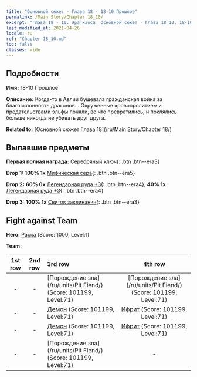 ```yaml
---
title: "Основной сюжет - Глава 18 - 18-10 Прошлое"
permalink: /Main Story/Chapter 18_10/
excerpt: "Глава 18 - 10. Эра хаоса  Основной сюжет - Глава 18_10. 18-10 Прошлое"
last_modified_at: 2021-04-26
locale: ru
ref: "Chapter 18_10.md"
toc: false
classes: wide
---
```


## Подробности

 **Имя:** 18-10 Прошлое

 **Описание:** Когда-то в Авлии бушевала гражданская война за благосклонность драконов... Окруженные кровопролитием и предательствами эльфы поняли, во что превратились, и поклялись больше никогда не убивать друг друга.

 **Related to:** [Основной сюжет Глава 18](/ru/Main Story/Chapter 18/)

## Выпавшие предметы

 **Первая полная награда:** [Серебряный ключ](/ItemsRU/con_693/){: .btn .btn--era3}

 **Drop 1:** **100% 1x** [Мифическая сера](/ItemsRU/mat_64/){: .btn .btn--era5}

 **Drop 2:** **60% 0x** [Легендарная руда +3](/ItemsRU/mat_54/){: .btn .btn--era4}, **40% 1x** [Легендарная руда +3](/ItemsRU/mat_54/){: .btn .btn--era4}

 **Drop 3:** **100% 1x** [Свиток заклинания](/ItemsRU/con_694/){: .btn .btn--era3}


## Fight against Team
 **Hero:** [Раска](/ru/heroes/Rashka/) (Score: 1000, Level:1)

 **Team:**


  | 1st row | 2nd row | 3rd row | 4th row |
  |:----:|:----:|:----|:----:|
  | - | - | [Порождение зла](/ru/units/Pit Fiend/) (Score: 101199, Level:71)  | [Порождение зла](/ru/units/Pit Fiend/) (Score: 101199, Level:71)  |
  | - | - | [Демон](/ru/units/Demon/) (Score: 101199, Level:71)  | [Ифрит](/ru/units/Efreeti/) (Score: 101199, Level:71)  |
  | - | - | [Демон](/ru/units/Demon/) (Score: 101199, Level:71)  | [Ифрит](/ru/units/Efreeti/) (Score: 101199, Level:71)  |
  | - | - | [Порождение зла](/ru/units/Pit Fiend/) (Score: 101199, Level:71)  | - |



